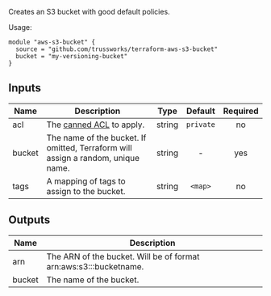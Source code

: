 Creates an S3 bucket with good default policies.

Usage:

    module "aws-s3-bucket" {
      source = "github.com/trussworks/terraform-aws-s3-bucket"
      bucket = "my-versioning-bucket"
    }


## Inputs

| Name | Description | Type | Default | Required |
|------|-------------|:----:|:-----:|:-----:|
| acl | The [canned ACL](https://docs.aws.amazon.com/AmazonS3/latest/dev/acl-overview.html#canned-acl) to apply. | string | `private` | no |
| bucket | The name of the bucket. If omitted, Terraform will assign a random, unique name. | string | - | yes |
| tags | A mapping of tags to assign to the bucket. | string | `<map>` | no |

## Outputs

| Name | Description |
|------|-------------|
| arn | The ARN of the bucket. Will be of format arn:aws:s3:::bucketname. |
| bucket | The name of the bucket. |

